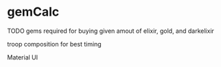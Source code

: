 # gemCalc
TODO
gems required for buying given amout of elixir, gold, and darkelixir

troop composition for best timing

Material UI

